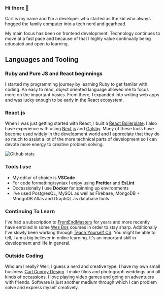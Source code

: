 ### Hi there 👋

Carl is my name and I'm a developer who started as the kid who always hogged the family computer into a tech nerd and gearhead.

My main focus has been on frontend development. Technology continues to move at a fast pace and because of that I highly value continually being educated and open to learning.
## Languages and Tooling

### Ruby and Pure JS and React beginnings
I started my programming journey by learning Ruby to get familar with coding. An easy to read, object oriented language allowed me to focus more on the important basics. From there, I expanded into writing web apps and was lucky enough to be early in the React ecosystem.

### React.js
When I was just getting started with React, I built a [React Boilerplate](https://github.com/CarlinCharge/react-boilerplate). I also have experience with using [Next.js](https://nextjs.org/) and [Gatsby](https://www.gatsbyjs.com/). Many of these tools have become used widely in the development world and I appreciate that they do so much to assist a lot of the more technical parts of development so I can devote more energy to creative problem solving.

![Github stats](https://github-readme-stats.vercel.app/api?username=CarlInCharge&theme=highcontrast&show_icons=true&count_private=true)

### Tools I use
* My editor of choice is **VSCode**
* For code formatting/syntax I enjoy using **Prettier** and **EsLint**
* Occassionally I use **Docker** for spinning up environments
* I've used PostgresQL, MySQL as well as Firebase, MongoDB + MongoDB Atlas and GraphQL as database tools

### Continuing To Learn
I've had a subscription to [FrontEndMasters](https://frontendmasters.com) for years and more recently have enrolled in some [Wes Bos](https://wesbos.com/courses) courses in order to stay sharp. Additionally I've slowly been working through [Teach Yourself CS](https://teachyourselfcs.com/). You might be able to tell, I am a big believer in online learning. It's an important skill in development and life in general.

### Outside Coding
Who am I really? Well, I guess a nerd and creative type. I have my own small business [Carl Conroy Design](https://www.carlconroydesign.com/). I make films and photograph weddings and all kinds of occassions. I love playing video games and going on adventuers with friends. Software is just another medium through which I can problem solve and express myself creatively.

<!--
**CarlinCharge/CarlInCharge** is a ✨ _special_ ✨ repository because its `README.md` (this file) appears on your GitHub profile.

Here are some ideas to get you started:

- 🔭 I’m currently working on ...
- 🌱 I’m currently learning ...
- 👯 I’m looking to collaborate on ...
- 🤔 I’m looking for help with ...
- 💬 Ask me about ...
- 📫 How to reach me: ...
- 😄 Pronouns: ...
- ⚡ Fun fact: ...
-->
